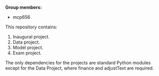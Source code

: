 **Group members:**

- mcp656

This repository contains:

1. Inaugural project.
2. Data project.
3. Model project.
4. Exam project.

The only dependencies for the projects are standard Python modules except for the Data Project, where finance and adjustText are required.
